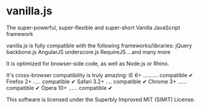 vanilla.js
==========

The super-powerful, super-flexible and super-short Vanilla JavaScript framework

vanilla.js is fully compatible with the following frameworks/libraries:
jQuery
backbone.js
AngularJS
underscore.js
RequireJS
...and many more

It is optimized for browser-side code, as well as Node.js or Rhino.

It's cross-browser compatibility is truly amazing:
IE 6+ .......... compatible ✔
Firefox 2+ ..... compatible ✔
Safari 3.2+ .... compatible ✔
Chrome 3+ ...... compatible ✔
Opera 10+ ...... compatible ✔

This software is licensed under the Superbly Improved MIT (SIMIT) License.
